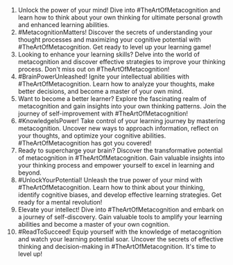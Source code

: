 1. Unlock the power of your mind!  Dive into #TheArtOfMetacognition and learn how to think about your own thinking for ultimate personal growth and enhanced learning abilities.
2. #MetacognitionMatters!  Discover the secrets of understanding your thought processes and maximizing your cognitive potential with #TheArtOfMetacognition. Get ready to level up your learning game!
3. Looking to enhance your learning skills?  Delve into the world of metacognition and discover effective strategies to improve your thinking process. Don't miss out on #TheArtOfMetacognition!
4. #BrainPowerUnleashed!  Ignite your intellectual abilities with #TheArtOfMetacognition. Learn how to analyze your thoughts, make better decisions, and become a master of your own mind.
5. Want to become a better learner?  Explore the fascinating realm of metacognition and gain insights into your own thinking patterns. Join the journey of self-improvement with #TheArtOfMetacognition!
6. #KnowledgeIsPower!  Take control of your learning journey by mastering metacognition. Uncover new ways to approach information, reflect on your thoughts, and optimize your cognitive abilities. #TheArtOfMetacognition has got you covered!
7. Ready to supercharge your brain?  Discover the transformative potential of metacognition in #TheArtOfMetacognition. Gain valuable insights into your thinking process and empower yourself to excel in learning and beyond.
8. #UnlockYourPotential!  Unleash the true power of your mind with #TheArtOfMetacognition. Learn how to think about your thinking, identify cognitive biases, and develop effective learning strategies. Get ready for a mental revolution!
9. Elevate your intellect!  Dive into #TheArtOfMetacognition and embark on a journey of self-discovery. Gain valuable tools to amplify your learning abilities and become a master of your own cognition.
10. #ReadToSucceed!  Equip yourself with the knowledge of metacognition and watch your learning potential soar. Uncover the secrets of effective thinking and decision-making in #TheArtOfMetacognition. It's time to level up!
